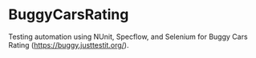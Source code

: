 # BuggyCarsRating
Testing automation using NUnit, Specflow, and Selenium for Buggy Cars Rating (https://buggy.justtestit.org/).
